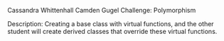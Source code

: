 Cassandra Whittenhall
Camden Gugel 
Challenge: Polymorphism 

Description: Creating a base class with virtual functions, and the other student will
create derived classes that override these virtual functions.
